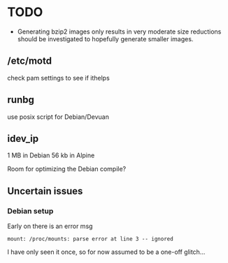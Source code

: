 # TODO

- Generating bzip2 images only results in very moderate size reductions
should be investigated to hopefully generate smaller images.

## /etc/motd

check pam settings to see if ithelps

## runbg

use posix script for Debian/Devuan

## idev_ip

 1 MB in Debian
56 kb in Alpine

Room for optimizing the Debian compile?

## Uncertain issues

### Debian setup

Early on there is an error msg

`mount: /proc/mounts: parse error at line 3 -- ignored`

I have only seen it once, so for now assumed to be a one-off glitch...
